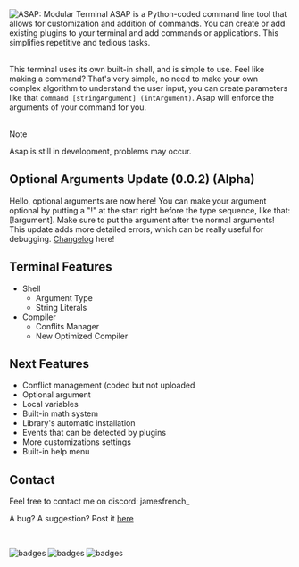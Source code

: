 <!-- <h1 align="center"><code>ASAP</code></h1> -->
<img src="https://jamesfrench.fr/asap/banner.png" alt="ASAP: Modular Terminal">
ASAP is a Python-coded command line tool that allows for customization and addition of commands. 
You can create or add existing plugins to your terminal and add commands or applications. This simplifies repetitive and tedious tasks.‎
<br/><br/>

This terminal uses its own built-in shell, and is simple to use. Feel like making a command? That's very simple, no need to make your own complex algorithm to understand the user input, you can create parameters like that `command [stringArgument] (intArgument)`. Asap will enforce the arguments of your command for you.
<br/><br/>

> [!NOTE]
> Asap is still in development, problems may occur.

## Optional Arguments Update (0.0.2) (Alpha)
Hello, optional arguments are now here! You can make your argument optional by putting a "!" at the start right before the type sequence, like that: [!argument]. Make sure to put the argument after the normal arguments! This update adds more detailed errors, which can be really useful for debugging. [Changelog](https://github.com/JamesMinoucha/Asap/releases/tag/v0.0.2-alpha) here!

## Terminal Features  
- Shell
  - Argument Type
  - String Literals
- Compiler
  - Conflits Manager
  - New Optimized Compiler  

## Next Features
- Conflict management (coded but not uploaded
- Optional argument
- Local variables
- Built-in math system
- Library's automatic installation
- Events that can be detected by plugins
- More customizations settings
- Built-in help menu
  
## Contact

Feel free to contact me on discord: jamesfrench_

A bug? A suggestion? Post it [here](https://github.com/JamesMinoucha/Asap/issues/new)

<br/>

![badges](http://ForTheBadge.com/images/badges/built-with-love.svg) ![badges](http://ForTheBadge.com/images/badges/made-with-python.svg) ![badges](https://img.shields.io/badge/Visual_Studio_Code-0078D4?style=for-the-badge&logo=visual%20studio%20code&logoColor=white)
